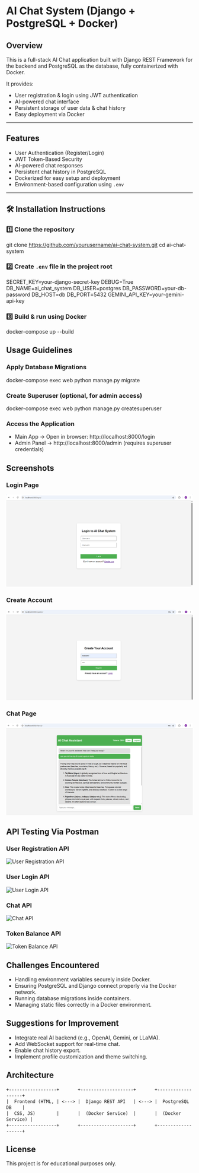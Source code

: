 # AI Chat System (Django + PostgreSQL + Docker)

##  Overview
This is a full-stack AI Chat application built with Django REST Framework for the backend and PostgreSQL as the database, fully containerized with Docker.  

It provides:
- User registration & login using JWT authentication
- AI-powered chat interface
- Persistent storage of user data & chat history
- Easy deployment via Docker

---

##  Features
- User Authentication (Register/Login)
- JWT Token-Based Security
- AI-powered chat responses
- Persistent chat history in PostgreSQL
- Dockerized for easy setup and deployment
- Environment-based configuration using `.env`

---

## 🛠 Installation Instructions

### 1️⃣ Clone the repository

git clone https://github.com/yourusername/ai-chat-system.git
cd ai-chat-system

### 2️⃣ Create `.env` file in the project root
SECRET_KEY=your-django-secret-key
DEBUG=True
DB_NAME=ai_chat_system
DB_USER=postgres
DB_PASSWORD=your-db-password
DB_HOST=db
DB_PORT=5432
GEMINI_API_KEY=your-gemini-api-key

### 3️⃣ Build & run using Docker

docker-compose up --build

## Usage Guidelines

### Apply Database Migrations
docker-compose exec web python manage.py migrate

### Create Superuser (optional, for admin access)
docker-compose exec web python manage.py createsuperuser

### Access the Application
- Main App → Open in browser: http://localhost:8000/login  
- Admin Panel → http://localhost:8000/admin (requires superuser credentials)

##  Screenshots

### Login Page
![Login Page](screenshots/login_page.png)

### Create Account
![Create Account](screenshots/create_account.png)

### Chat Page
![Chat Page](screenshots/chat_page.png)

## API Testing Via Postman

### User Registration API
![User Registration API](screenshots/User_Registration_API.png)

### User Login API
![User Login API](screenshots/User_Login_API.png)

### Chat API
![Chat API](screenshots/Chat_API.png)

### Token Balance API
![Token Balance API](screenshots/Token_Balance_API.png)


##  Challenges Encountered
- Handling environment variables securely inside Docker.
- Ensuring PostgreSQL and Django connect properly via the Docker network.
- Running database migrations inside containers.
- Managing static files correctly in a Docker environment.

## Suggestions for Improvement
- Integrate real AI backend (e.g., OpenAI, Gemini, or LLaMA).
- Add WebSocket support for real-time chat.
- Enable chat history export.
- Implement profile customization and theme switching.


##  Architecture
```text
+------------------+       +--------------------+       +-------------------+
|  Frontend (HTML, | <---> |  Django REST API   | <---> |  PostgreSQL DB    |
|  CSS, JS)        |       |  (Docker Service)  |       |  (Docker Service) |
+------------------+       +--------------------+       +-------------------+
```

##  License
This project is for educational purposes only.
